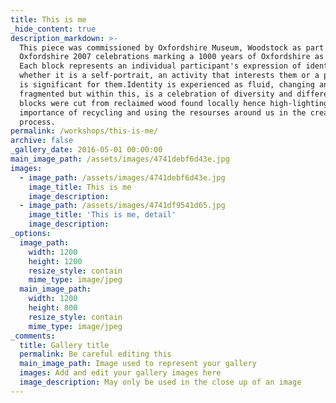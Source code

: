 ```yaml
---
title: This is me
_hide_content: true
description_markdown: >-
  This piece was commissioned by Oxfordshire Museum, Woodstock as part of the
  Oxfordshire 2007 celebrations marking a 1000 years of Oxfordshire as a county.
  Each block represents an individual participant's expression of identity,
  whether it is a self-portrait, an activity that interests them or a place that
  is significant for them.Identity is experienced as fluid, changing and
  fragmented but within this, is a celebration of diversity and difference.All
  blocks were cut from reclaimed wood found locally hence high-lighting the
  importance of recycling and using the resourses around us in the creative
  process.
permalink: /workshops/this-is-me/
archive: false
_gallery_date: 2016-05-01 00:00:00
main_image_path: /assets/images/4741debf6d43e.jpg
images:
  - image_path: /assets/images/4741debf6d43e.jpg
    image_title: This is me
    image_description:
  - image_path: /assets/images/4741df9541d65.jpg
    image_title: 'This is me, detail'
    image_description:
_options:
  image_path:
    width: 1200
    height: 1200
    resize_style: contain
    mime_type: image/jpeg
  main_image_path:
    width: 1200
    height: 800
    resize_style: contain
    mime_type: image/jpeg
_comments:
  title: Gallery title
  permalink: Be careful editing this
  main_image_path: Image used to represent your gallery
  images: Add and edit your gallery images here
  image_description: May only be used in the close up of an image
---
```


